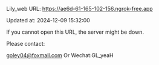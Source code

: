 Lily_web URL: https://ae6d-61-165-102-156.ngrok-free.app

Updated at: 2024-12-09 15:32:00

If you cannot open this URL, the server might be down.

Please contact: 

goley04@foxmail.com Or Wechat:GL_yeaH